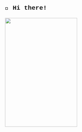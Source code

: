 <html>
<head>

<b><h2><p style="font-family:Courier New">👋 Hi there!</p></Left></h2></b><right>
<img src="https://github.com/user-attachments/assets/23135f6f-6cc4-4324-97bb-4dc56fe3d347" 
     width="239" 
     height="359" /></right>

</html>
